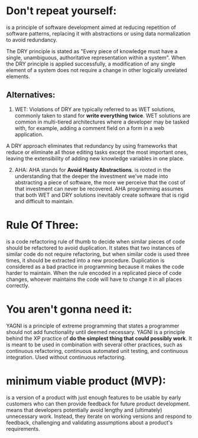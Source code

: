 # Don't repeat yourself:
is a principle of software development aimed at reducing repetition of software patterns, replacing it with abstractions or using data normalization to avoid redundancy.

The DRY principle is stated as "Every piece of knowledge must have a single, unambiguous, authoritative representation within a system".
When the DRY principle is applied successfully, a modification of any single element of a system does not require a change in other logically unrelated elements.

## Alternatives:
1. WET: Violations of DRY are typically referred to as WET solutions, commonly taken to stand for **write everything twice**. WET solutions are common in multi-tiered architectures where a developer may be tasked with, for example, adding a comment field on a form in a web application. 


A DRY approach eliminates that redundancy by using frameworks that reduce or eliminate all those editing tasks except the most important ones, leaving the extensibility of adding new knowledge variables in one place.

2. AHA:  AHA stands for **Avoid Hasty Abstractions**. is rooted in the understanding that the deeper the investment we've made into abstracting a piece of software, the more we perceive that the cost of that investment can never be recovered.
AHA programming assumes that both WET and DRY solutions inevitably create software that is rigid and difficult to maintain. 


# Rule Of Three:
is a code refactoring rule of thumb to decide when similar pieces of code should be refactored to avoid duplication. It states that two instances of similar code do not require refactoring, but when similar code is used three times, it should be extracted into a new procedure.
Duplication is considered as a bad practice in programming because it makes the code harder to maintain. When the rule encoded in a replicated piece of code changes, whoever maintains the code will have to change it in all places correctly.

# You aren't gonna need it:
YAGNI is a principle of extreme programming that states a programmer should not add functionality until deemed necessary.
YAGNI is a principle behind the XP practice of **do the simplest thing that could possibly work**.  It is meant to be used in combination with several other practices, such as continuous refactoring, continuous automated unit testing, and continuous integration. Used without continuous refactoring.

# minimum viable product (MVP):
is a version of a product with just enough features to be usable by early customers who can then provide feedback for future product development. means that developers potentially avoid lengthy and (ultimately) unnecessary work. Instead, they iterate on working versions and respond to feedback, challenging and validating assumptions about a product's requirements.